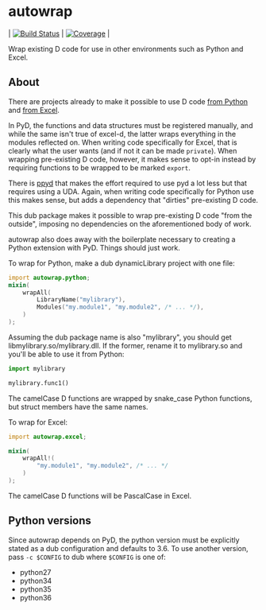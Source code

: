 # autowrap

| [![Build Status](https://travis-ci.org/kaleidicassociates/autowrap.png?branch=master)](https://travis-ci.org/kaleidicassociates/autowrap) | [![Coverage](https://codecov.io/gh/kaleidicassociates/autowrap/branch/master/graph/badge.svg)](https://codecov.io/gh/kaleidicassociates/autowrap) |


Wrap existing D code for use in other environments such as Python and Excel.

## About

There are projects already to make it possible to use D code
[from Python](https://github.com/ariovistus/pyd) and
[from Excel](https://github.com/kaleidicassociates/excel-d).

In PyD, the functions and data structures must be registered manually,
and while the same isn't true of excel-d, the latter wraps everything
in the modules reflected on. When writing code specifically for Excel,
that is clearly what the user wants (and if not it can be made `private`).
When wrapping pre-existing D code, however, it makes sense to opt-in instead
by requiring functions to be wrapped to be marked `export`.

There is [ppyd](https://github.com/John-Colvin/ppyd) that makes the effort
required to use pyd a lot less but that requires using a UDA. Again, when
writing code specifically for Python use this makes sense, but adds a
dependency that "dirties" pre-existing D code.

This dub package makes it possible to wrap pre-existing D code "from the outside",
imposing no dependencies on the aforementioned body of work.

autowrap also does away with the boilerplate necessary to creating a Python extension
with PyD. Things should just work.

To wrap for Python, make a dub dynamicLibrary project with one file:

```d
import autowrap.python;
mixin(
    wrapAll(
        LibraryName("mylibrary"),
        Modules("my.module1", "my.module2", /* ... */),
    )
);
```

Assuming the dub package name is also "mylibrary", you should get libmylibrary.so/mylibrary.dll.
If the former, rename it to mylibrary.so and you'll be able to use it from Python:

```Python
import mylibrary

mylibrary.func1()
```

The camelCase D functions are wrapped by snake_case Python functions, but struct members
have the same names.


To wrap for Excel:

```d
import autowrap.excel;

mixin(
    wrapAll!(
        "my.module1", "my.module2", /* ... */
    )
);

```

The camelCase D functions will be PascalCase in Excel.


## Python versions

Since autowrap depends on PyD, the python version must be explicitly stated
as a dub configuration and defaults to 3.6. To use another version, pass
`-c $CONFIG` to dub where `$CONFIG` is one of:

* python27
* python34
* python35
* python36
